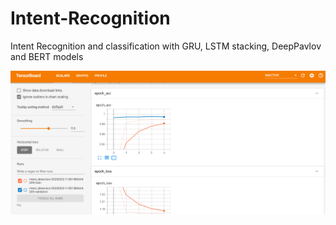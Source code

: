 # Intent-Recognition
Intent Recognition and classification with GRU, LSTM stacking, DeepPavlov and BERT models

![Tensorboard viz of the loss and accuracy relationships of train and validation sets](https://github.com/elvinaqa/Intent-Recognition/blob/master/pic/ten.png)
